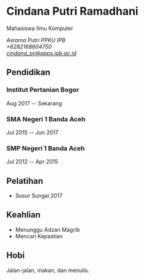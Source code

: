 # Cindana Putri Ramadhani
Mahasiswa Ilmu Komputer

*Asrama Putri PPKU IPB* \
*+6282168604750* \
*cindana_pr@apps.ipb.ac.id*
 
## Pendidikan
### Institut Pertanian Bogor
Aug 2017 -- Sekarang

### SMA Negeri 1 Banda Aceh
Jul 2015 -- Jun 2017

### SMP Negeri 1 Banda Aceh 
Jul 2012 -- Apr 2015

## Pelatihan
- Susur Sungai 2017

## Keahlian
- Menunggu Adzan Magrib
- Mencari Kepastian

## Hobi
Jalan-jalan, makan, dan menulis.
